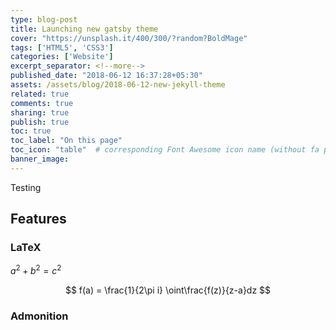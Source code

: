 ```yaml
---
type: blog-post
title: Launching new gatsby theme
cover: "https://unsplash.it/400/300/?random?BoldMage"
tags: ['HTML5', 'CSS3']
categories: ['Website']
excerpt_separator: <!--more-->
published_date: "2018-06-12 16:37:28+05:30"
assets: /assets/blog/2018-06-12-new-jekyll-theme
related: true
comments: true
sharing: true
publish: true
toc: true
toc_label: "On this page"
toc_icon: "table"  # corresponding Font Awesome icon name (without fa prefix)
banner_image: 
---
```


Testing <!--more-->

## Features

### LaTeX

$a^2 + b^2 = c^2$

$$
f(a) = \frac{1}{2\pi i} \oint\frac{f(z)}{z-a}dz
$$

### Admonition

<admonition 
    type="danger"
    title="Danger"
    content="**Content**">
</admonition>

<admonition 
    type="info"
    title="Information"
    content="**Content**">
</admonition>

<admonition 
    type="success"
    title="Success"
    content="**Content**">
</admonition>

<admonition 
    type="warning"
    title="Warning"
    content="**Content**">
</admonition>